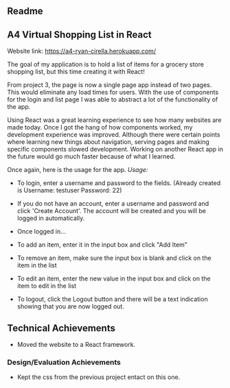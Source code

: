 Readme
---

## A4 Virtual Shopping List in React

Website link: https://a4-ryan-cirella.herokuapp.com/

The goal of my application is to hold a list of items for a grocery store shopping list, but this time creating it with React!

From project 3, the page is now a single page app instead of two pages. This would eliminate any load times for users. With the use of components for the login and list page I was able to abstract a lot of the functionality of the app.

Using React was a great learning experience to see how many websites are made today. Once I got the hang of how components worked, my development experience was improved. Although there were certain points where learning new things about navigation, serving pages and making specific components slowed development. Working on another React app in the future would go much faster because of what I learned.

Once again, here is the usage for the app.
*Usage:*
- To login, enter a username and password to the fields. (Already created is Username: testuser Password: 22)
- If you do not have an account, enter a username and password and click 'Create Account'. The account will be created and you will be logged in automatically.

- Once logged in...
- To add an item, enter it in the input box and click "Add Item"
- To remove an item, make sure the input box is blank and click on the item in the list
- To edit an item, enter the new value in the input box and click on the item to edit in the list

- To logout, click the Logout button and there will be a text indication showing that you are now logged out.

## Technical Achievements
- Moved the website to a React framework.

### Design/Evaluation Achievements
- Kept the css from the previous project entact on this one.